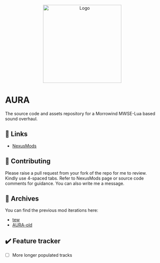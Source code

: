 
<!-- PROJECT LOGO -->
<br />
<div align="center">
  <a href="https://github.com/tewlwolow/AURA">
    <img src="https://staticdelivery.nexusmods.com/mods/100/images/thumbnails/48255/48255-1655153203-1759099991.png" alt="Logo" width="256">
  </a>
</div>

<!-- Main -->
# AURA

The source code and assets repository for a Morrowind MWSE-Lua based sound overhaul.

<!-- Links -->
## :link: Links

- [NexusMods](https://www.nexusmods.com/morrowind/mods/48255)

<!-- Contributing -->
## :jigsaw: Contributing

Please raise a pull request from your fork of the repo for me to review. Kindly use 4-spaced tabs.
Refer to NexusMods page or source code comments for guidance. You can also write me a message.

<!-- Contributing -->
## :briefcase: Archives

You can find the previous mod iterations here:
-  [tew](https://github.com/tewlwolow/tew)
-  [AURA-old](https://github.com/tewlwolow/AURA-old)

## :heavy_check_mark: Feature tracker
- [ ] More longer populated tracks
